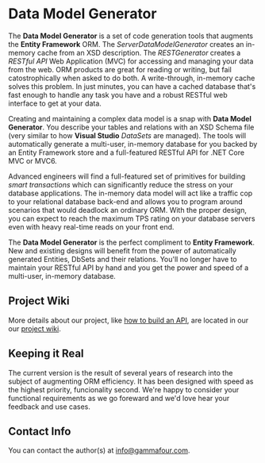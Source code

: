 # Data Model Generator

The **Data Model Generator** is a set of code generation tools that augments the **Entity Framework** ORM.  The *ServerDataModelGenerator* creates an in-memory cache from an XSD description.  The
*RESTGenerator* creates a *RESTful API* Web Application (MVC) for accessing and managing your data from the web.  ORM products are great for reading or writing, but fail catostrophically when asked to do
both.  A write-through, in-memory cache solves this problem.  In just minutes, you can have a cached database that's fast enough to handle any task you have and a robust RESTful web interface to get at your
data.

Creating and maintaining a complex data model is a snap with **Data Model Generator**.  You describe your tables and relations with an XSD Schema file (very similar to how **Visual Studio** *DataSets*
are managed).  The tools will automatically generate a multi-user, in-memory database for you backed by an Entity Framework store and a full-featured RESTful API for .NET Core MVC or MVC6.
 
Advanced engineers will find a full-featured set of primitives for building *smart transactions* which can significantly reduce the stress on your database applications.  The in-memory data model will act like a
traffic cop to your relational database back-end and allows you to program around scenarios that would deadlock an ordinary ORM.  With the proper design, you can expect to reach the maximum TPS rating on
your database servers even with heavy real-time reads on your front end.
 
 The **Data Model Generator** is the perfect compliment to **Entity Framework**.  New and existing designs will benefit from the power of automatically generated Entities, DbSets and their relations.  You'll
 no longer have to maintain your RESTful API by hand and you get the power and speed of a multi-user, in-memory database.

## Project Wiki

More details about our project, like [how to build an API](https://github.com/GammaFour/data-model-generator/wiki/Lesson-1:-Step-by-Step-Guide-to-Building-a-simple-API), are located in our our
[project wiki](https://github.com/GammaFour/data-model-generator/wiki/).

## Keeping it Real

The current version is the result of several years of research into the subject of augmenting ORM efficiency.  It has been designed with speed as the highest priority, funcionality second.  We're happy to
consider your functional requirements as we go foreward and we'd love hear your feedback and use cases.

## Contact Info
You can contact the author(s) at info@gammafour.com.
